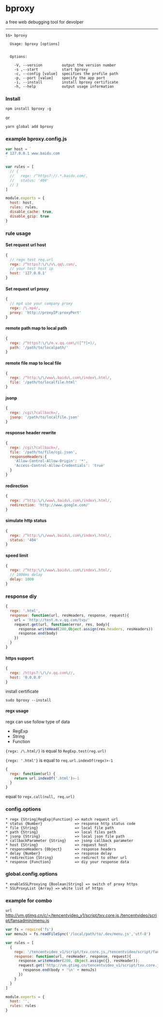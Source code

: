 # bproxy

a free web debugging tool for devolper

----

```
$$> bproxy

  Usage: bproxy [options]


  Options:

    -V, --version         output the version number
    -s ,--start           start bproxy
    -c, --config [value]  specifies the profile path
    -p, --port [value]    specify the app port
    -i, --install         install bproxy certificate
    -h, --help            output usage information
```

### Install

```
npm install bproxy -g
```

or

```
yarn global add bproxy
```


### example bproxy.config.js

```js
var host = `
# 127.0.0.1 www.baidu.com
`

var rules = [
  // {
  //   regx: /^https?://.*.baidu.com/,
  //   status: '404'
  // }
]

module.exports = {
  host: host,
  rules: rules,
  disable_cache: true,
  disable_gzip: true
}
```

### rule usage

#### Set request url host
```js
{
  // regx test req.url
  regx: /^https?:\/\/v\.qq\.com/,
  // your test host ip
  host: '127.0.0.1'
}
```
#### Set request url proxy
```js
{
  // mp4 use your company proxy
  regx: /\.mp4/,
  proxy: 'http://proxyIP:proxyPort'
}
```

#### remote path map to local path
```js
{
  regx: /^https?:\/\/m.v.qq.com\/([^?]+)/,
  path: '/path/to/localpath/'
}
```

#### remote file map to local file
```js
{
  regx: /^http:\/\/www\.baidu\.com\/index\.html/,
  file: '/path/to/localfile.html'
}
```

#### jsonp
```js
{
  regx: /cgi\?callback=/,
  jsonp: '/path/to/localfile.json'
}
```

#### response header rewrite
```js
{
  regx: /cgi\?callback=/,
  file: '/path/to/file/cgi.json',
  responseHeaders:{
    'Allow-Control-Allow-Origin': '*',
    'Access-Control-Allow-Credentials': 'true'
  }
}
```

#### redirection
```js
{
  regx: /^http:\/\/www\.baidu\.com\/index\.html/,
  redirection: 'http://www.google.com/'
}
```

#### simulate http status
```js
{
  regx: /^http:\/\/www\.baidu\.com\/index\.html/,
  status: '404'
}
```

#### speed limit
```js
{
  regx: /^http:\/\/www\.baidu\.com\/index\.html/,
  // 1000ms delay
  delay: 1000
}
```

### response diy
```js
{
  regx: '.html',
  response: function(url, resHeaders, response, request){
    url = 'http://test.m.v.qq.com/tvp/'
    request.get(url, function(error, res, body){
      response.writeHead(200,Object.assign(res.headers, resHeaders))
      response.end(body)
    })
  }
}
```

#### https support
```js
{
  regx: /https?:\/\/v.qq.com\//,
  host: '0.0.0.0'
}
```

install certificate

```
sudo bproxy --install
```

#### regx usage

regx can use follow type of data
* RegExp
* String
* Function


`{regx: /\.html/}` is equal to `RegExp.test(reg.url)`

`{regx: '.html'}` is equal to `req.url.indexOf(regx)>-1`

```js
{
  regx: function(url) {
    return url.indexOf('.html')>-1
  }
}
```
equal to `regx.call(null, req.url)`


### config.options
```
* regx {String|RegExp|Function} => match request url
* status {Number}               => response http status code
* file {String}                 => local file path
* path {String}                 => local files path
* jsonp {String}                => local json file path
* callbackParameter {String}    => jsonp callback parameter
* host {String}                 => request host
* responseHeaders {Object}      => response headers
* delay {Number}                => response delay
* redirection {String}          => redirect to other url
* response {Function}           => diy your response data
```

### global.config.options
```
* enableSSLProxying {Boolean|String} => switch of proxy https
* SSLProxyList {Array} => white list of https
```

### example for combo

`url` http://vm.gtimg.cn/c/=/tencentvideo_v1/script/txv.core.js,/tencentvideo/script/fansadmin/menu.js
```js
var fs = require('fs')
var menuJs = fs.readFileSync('/local/path/to/.dev/menu.js','utf-8')

var rules = [
  {
    regx: '/tencentvideo_v1/script/txv.core.js,/tencentvideo/script/fansadmin/menu.js',
    response: function(url, resHeader, response, request){
      response.writeHeader(200, Object.assign({}, resHeader));
      request.get('http://vm.gtimg.cn/tencentvideo_v1/script/txv.core.js', function(error, resp, body){
        response.end(body + '\n' + menuJs)
      })
    }
  }
]

module.exports = {
  host: '',
  rules: rules
}
```